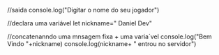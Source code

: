 //saida
console.log("Digitar o nome do seu jogador")

//declara uma variável
let nickname=" Daniel Dev"

//concatenanndo uma mnsagem fixa + uma varia´vel
console.log("Bem Vindo "+nickname)
console.log(nickname+ " entrou no servidor")